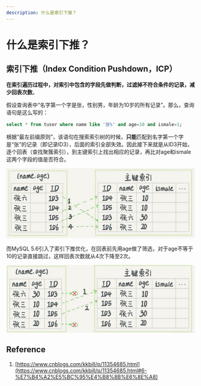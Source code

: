 ```yaml
---
description: 什么是索引下推？
---
```


# 什么是索引下推？

## 索引下推（Index Condition Pushdown，ICP）

 **在索引遍历过程中，对索引中包含的字段先做判断，过滤掉不符合条件的记录，减少回表次数**。

假设查询表中“名字第一个字是张，性别男，年龄为10岁的所有记录”。那么，查询语句是这么写的：

```sql
select * from tuser where name like '张%' and age=10 and ismale=1;
```

根据“最左前缀原则”，该语句在搜索索引树的时候，**只能**匹配到名字第一个字是“张”的记录（即记录ID3），后面的索引全部失效。因此接下来就是从ID3开始，逐个回表（查找聚簇索引），到主键索引上找出相应的记录，再比对age和ismale这两个字段的值是否符合。

![&#x65E0;&#x7D22;&#x5F15;&#x4E0B;&#x63A8;](../../.gitbook/assets/image%20%2848%29.png)

而MySQL 5.6引入了索引下推优化，在回表前先用age做了筛选，对于age不等于10的记录直接跳过，这样回表次数就从4次下降至2次。

![&#x6709;&#x7D22;&#x5F15;&#x4E0B;&#x63A8;](../../.gitbook/assets/image%20%2839%29.png)

## Reference

1. [https://www.cnblogs.com/kkbill/p/11354685.html](https://www.cnblogs.com/kkbill/p/11354685.html#6-%E7%B4%A2%E5%BC%95%E4%B8%8B%E6%8E%A8)

